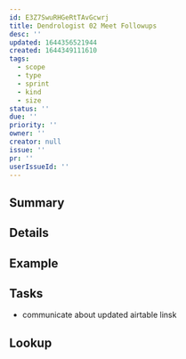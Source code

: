 ```yaml
---
id: E3Z7SwuRHGeRtTAvGcwrj
title: Dendrologist 02 Meet Followups
desc: ''
updated: 1644356521944
created: 1644349111610
tags:
  - scope
  - type
  - sprint
  - kind
  - size
status: ''
due: ''
priority: ''
owner: ''
creator: null
issue: ''
pr: ''
userIssueId: ''
---
```


## Summary

## Details

## Example

## Tasks
- communicate about updated airtable linsk

## Lookup
